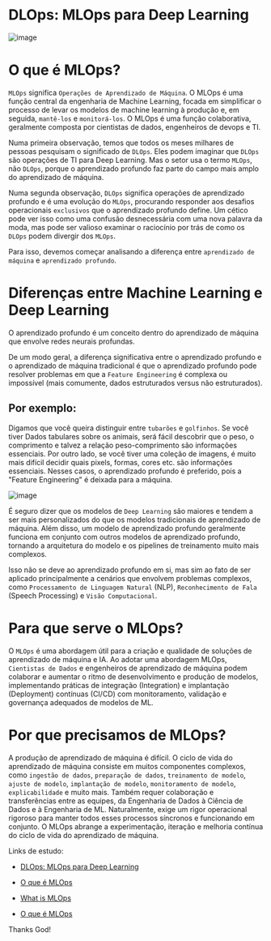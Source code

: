 # DLOps: MLOps para Deep Learning

![image](https://user-images.githubusercontent.com/69597971/195758318-b4e555f0-296c-4b2d-b8a7-958c1c8820b8.png)

# O que é MLOps?

`MLOps` significa `Operações de Aprendizado de Máquina`. O MLOps é uma função central da engenharia de Machine Learning, focada em simplificar o processo de levar os modelos de machine learning à produção e, em seguida, `mantê-los` e `monitorá-los`. O MLOps é uma função colaborativa, geralmente composta por cientistas de dados, engenheiros de devops e TI.

Numa primeira observação, temos que todos os meses milhares de pessoas pesquisam o significado de `DLOps`. Eles podem imaginar que `DLOps` são operações de TI para Deep Learning. Mas o setor usa o termo `MLOps`, não `DLOps`, porque o aprendizado profundo faz parte do campo mais amplo do aprendizado de máquina.

Numa segunda observação, `DLOps` significa operações de aprendizado profundo e é uma evolução do `MLOps`, procurando responder aos desafios operacionais `exclusivos` que o aprendizado profundo define. Um cético pode ver isso como uma confusão desnecessária com uma nova palavra da moda, mas pode ser valioso examinar o raciocínio por trás de como os `DLOps` podem divergir dos `MLOps`.


Para isso, devemos começar analisando a diferença entre `aprendizado de máquina` e `aprendizado profundo`.


# Diferenças entre Machine Learning e Deep Learning

O aprendizado profundo é um conceito dentro do aprendizado de máquina que envolve redes neurais profundas.

De um modo geral, a diferença significativa entre o aprendizado profundo e o aprendizado de máquina tradicional é que o aprendizado profundo pode resolver problemas em que a `Feature Engineering` é complexa ou impossível (mais comumente, dados estruturados versus não estruturados).


## Por exemplo:

Digamos que você queira distinguir entre `tubarões` e `golfinhos`. Se você tiver Dados tabulares sobre os animais, será fácil descobrir que o peso, o comprimento e talvez a relação peso-comprimento são informações essenciais. Por outro lado, se você tiver uma coleção de imagens, é muito mais difícil decidir quais pixels, formas, cores etc. são informações essenciais. Nesses casos, o aprendizado profundo é preferido, pois a "Feature Engineering" é deixada para a máquina.

![image](https://user-images.githubusercontent.com/69597971/195762479-0e75adc1-1488-4e67-a50e-cc06b482ebb4.png)

É seguro dizer que os modelos de `Deep Learning` são maiores e tendem a ser mais personalizados do que os modelos tradicionais de aprendizado de máquina. Além disso, um modelo de aprendizado profundo geralmente funciona em conjunto com outros modelos de aprendizado profundo, tornando a arquitetura do modelo e os pipelines de treinamento muito mais complexos.

Isso não se deve ao aprendizado profundo em si, mas sim ao fato de ser aplicado principalmente a cenários que envolvem problemas complexos, como `Processamento de Linguagem Natural` (NLP), `Reconhecimento de Fala` (Speech Processing) e `Visão Computacional`.

# Para que serve o MLOps?

O `MLOps` é uma abordagem útil para a criação e qualidade de soluções de aprendizado de máquina e IA. Ao adotar uma abordagem MLOps, `Cientistas de Dados` e engenheiros de aprendizado de máquina podem colaborar e aumentar o ritmo de desenvolvimento e produção de modelos, implementando práticas de integração (Integration) e implantação (Deployment) contínuas (CI/CD) com monitoramento, validação e governança adequados de modelos de ML.


# Por que precisamos de MLOps?

A produção de aprendizado de máquina é difícil. O ciclo de vida do aprendizado de máquina consiste em muitos componentes complexos, como `ingestão de dados`, `preparação de dados`, `treinamento de modelo`, `ajuste de modelo`, `implantação de modelo`, `monitoramento de modelo`, `explicabilidade` e muito mais. Também requer colaboração e transferências entre as equipes, da Engenharia de Dados à Ciência de Dados e à Engenharia de ML. Naturalmente, exige um rigor operacional rigoroso para manter todos esses processos síncronos e funcionando em conjunto. O MLOps abrange a experimentação, iteração e melhoria contínua do ciclo de vida do aprendizado de máquina.







Links de estudo:

* [DLOps: MLOps para Deep Learning](https://valohai.com/blog/dlops/)

* [O que é MLOps](https://blogs.nvidia.com/blog/2020/09/03/what-is-mlops/)

* [What is MLOps](https://www.databricks.com/glossary/mlops)

* [O que é MLOps](https://www.youtube.com/watch?v=Z42UL_4AQvI)





Thanks God!
